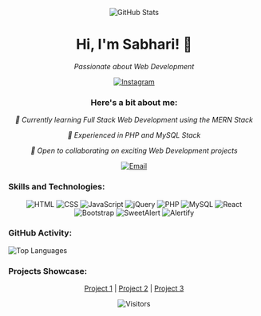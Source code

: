 <!-- Replace the content below with this enhanced README content -->

<p align="center">
  <img src="https://github-readme-stats.vercel.app/api?username=sabhari-krr&show_icons=true&theme=transparent" alt="GitHub Stats">
</p>

<h1 align="center">Hi, I'm Sabhari! 👋</h1>

<p align="center">
  <em>Passionate about Web Development</em>
</p>

<p align="center">
  <a href="https://www.instagram.com/_Sabhari__"> 
    <img alt="Instagram" src="https://img.shields.io/badge/Instagram-FF08C6?style=for-the-badge&logo=instagram&logoColor=white" />
  </a>
</p>

<h3 align="center">Here's a bit about me:</h3>

<p align="center">
  <em>🌱 Currently learning Full Stack Web Development using the MERN Stack</em>
</p>
<p align="center">
  <em>🚀 Experienced in PHP and MySQL Stack</em>
</p>
<p align="center">
  <em>💼 Open to collaborating on exciting Web Development projects</em>
</p>

<p align="center">
  <a href="mailto:sabhari.ayyappan@outlook.com"> 
    <img alt="Email" src="https://img.shields.io/badge/Email-D14836?style=for-the-badge&logo=gmail&logoColor=white" />
  </a>
</p>

<p align="center">
  <h3>Skills and Technologies:</h3>
  <p align="center">
    <img alt="HTML" src="https://img.shields.io/badge/HTML5-E34F26?style=for-the-badge&logo=html5&logoColor=white" />
    <img alt="CSS" src="https://img.shields.io/badge/CSS3-1572B6?style=for-the-badge&logo=css3&logoColor=white" />
    <img alt="JavaScript" src="https://img.shields.io/badge/JavaScript-F7DF1E?style=for-the-badge&logo=javascript&logoColor=black" />
    <img alt="jQuery" src="https://img.shields.io/badge/jQuery-0769AD?style=for-the-badge&logo=jquery&logoColor=white" />
    <img alt="PHP" src="https://img.shields.io/badge/PHP-777BB4?style=for-the-badge&logo=php&logoColor=white" />
    <img alt="MySQL" src="https://img.shields.io/badge/MySQL-4479A1?style=for-the-badge&logo=mysql&logoColor=white" />
    <img alt="React" src="https://img.shields.io/badge/React-61DAFB?style=for-the-badge&logo=react&logoColor=black" />
    <img alt="Bootstrap" src="https://img.shields.io/badge/Bootstrap-563D7C?style=for-the-badge&logo=bootstrap&logoColor=white" />
    <img alt="SweetAlert" src="https://img.shields.io/badge/SweetAlert-8B5CF6?style=for-the-badge&logo=javascript&logoColor=white" />
    <img alt="Alertify" src="https://img.shields.io/badge/Alertify-0078D4?style=for-the-badge&logo=javascript&logoColor=white" />
  </p>
</p>

<p align="center">
  <h3>GitHub Activity:</h3>
  <img src="https://github-readme-stats.vercel.app/api/top-langs/?username=sabhari-krr&layout=compact" alt="Top Languages">
</p>

<p align="center">
  <h3>Projects Showcase:</h3>
  <p align="center">
    <a href="https://github.com/sabhari-krr/project1">Project 1</a> |
    <a href="https://github.com/sabhari-krr/project2">Project 2</a> |
    <a href="https://github.com/sabhari-krr/project3">Project 3</a>
  </p>
</p>

<p align="center">
  <img src="https://visitor-badge.laobi.icu/badge?page_id=sabhari-krr.sabhari-krr" alt="Visitors">
</p>
